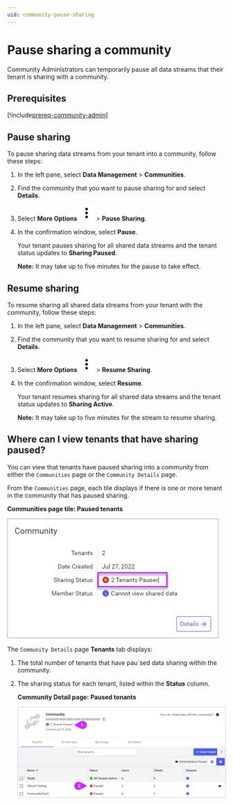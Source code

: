 ```yaml
---
uid: community-pause-sharing
---
```


# Pause sharing a community

Community Administrators can temporarily pause all data streams that their tenant is sharing with a community.

## Prerequisites

[!include[prereq-community-admin](includes/prereq-community-admin.md)]

## Pause sharing

To pause sharing data streams from your tenant into a community, follow these steps:

1. In the left pane, select **Data Management** > **Communities**.

1. Find the community that you want to pause sharing for and select **Details**.

1. Select **More Options** ![More Options](../_icons/default/dots-vertical.svg) > **Pause Sharing**.

1. In the confirmation window, select **Pause**.

	Your tenant pauses sharing for all shared data streams and the tenant status updates to **Sharing Paused**.

	**Note:** It may take up to five minutes for the pause to take effect.

## Resume sharing

To resume sharing all shared data streams from your tenant with the community, follow these steps:

1. In the left pane, select **Data Management** > **Communities**.

1. Find the community that you want to resume sharing for and select **Details**.

1. Select **More Options** ![More Options](../_icons/default/dots-vertical.svg) > **Resume Sharing**.

1. In the confirmation window, select **Resume**.

	Your tenant resumes sharing for all shared data streams and the tenant status updates to **Sharing Active**.

	**Note:** It may take up to five minutes for the stream to resume sharing.

## Where can I view tenants that have sharing paused?

You can view that tenants have paused sharing into a community from either the `Communities` page or the `Community Details` page.

From the `Communities` page, each tile displays if there is one or more tenant in the community that has paused sharing.

**Communities page tile: Paused tenants**

![paused tenants](images/pause-tile.png)

The `Community Details` page **Tenants** tab displays:

1. The total number of tenants that have pau`sed data sharing within the community.

1. The sharing status for each tenant, listed within the **Status** column.

	**Community Detail page: Paused tenants**

	![paused tenants](images/community-details-pause.png)
